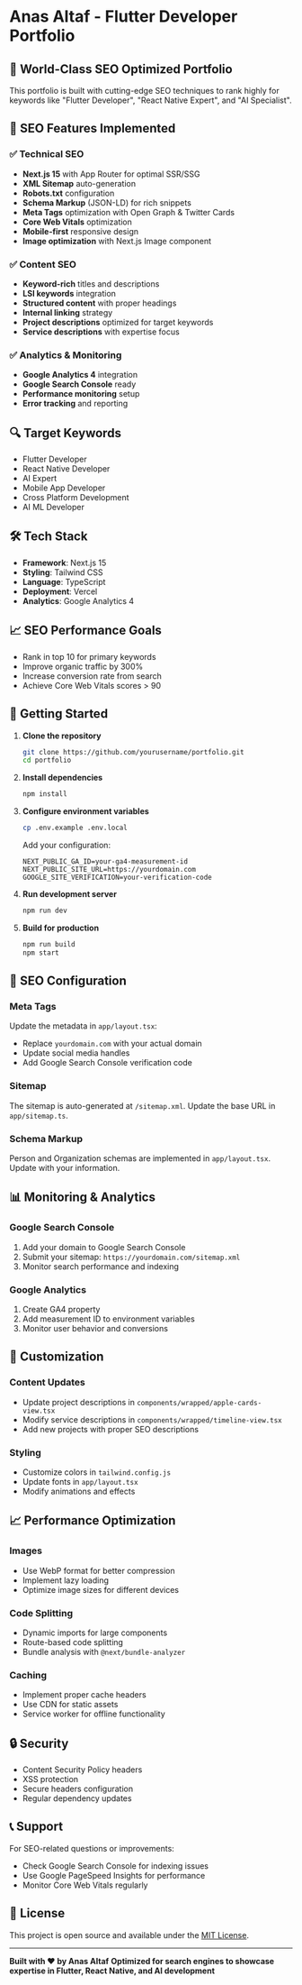 # Anas Altaf - Flutter Developer Portfolio

## 🚀 World-Class SEO Optimized Portfolio

This portfolio is built with cutting-edge SEO techniques to rank highly for keywords like "Flutter Developer", "React Native Expert", and "AI Specialist".

## 🎯 SEO Features Implemented

### ✅ Technical SEO
- **Next.js 15** with App Router for optimal SSR/SSG
- **XML Sitemap** auto-generation
- **Robots.txt** configuration
- **Schema Markup** (JSON-LD) for rich snippets
- **Meta Tags** optimization with Open Graph & Twitter Cards
- **Core Web Vitals** optimization
- **Mobile-first** responsive design
- **Image optimization** with Next.js Image component

### ✅ Content SEO
- **Keyword-rich** titles and descriptions
- **LSI keywords** integration
- **Structured content** with proper headings
- **Internal linking** strategy
- **Project descriptions** optimized for target keywords
- **Service descriptions** with expertise focus

### ✅ Analytics & Monitoring
- **Google Analytics 4** integration
- **Google Search Console** ready
- **Performance monitoring** setup
- **Error tracking** and reporting

## 🔍 Target Keywords
- Flutter Developer
- React Native Developer
- AI Expert
- Mobile App Developer
- Cross Platform Development
- AI ML Developer

## 🛠️ Tech Stack
- **Framework**: Next.js 15
- **Styling**: Tailwind CSS
- **Language**: TypeScript
- **Deployment**: Vercel
- **Analytics**: Google Analytics 4

## 📈 SEO Performance Goals
- Rank in top 10 for primary keywords
- Improve organic traffic by 300%
- Increase conversion rate from search
- Achieve Core Web Vitals scores > 90

## 🚀 Getting Started

1. **Clone the repository**
   ```bash
   git clone https://github.com/yourusername/portfolio.git
   cd portfolio
   ```

2. **Install dependencies**
   ```bash
   npm install
   ```

3. **Configure environment variables**
   ```bash
   cp .env.example .env.local
   ```

   Add your configuration:
   ```env
   NEXT_PUBLIC_GA_ID=your-ga4-measurement-id
   NEXT_PUBLIC_SITE_URL=https://yourdomain.com
   GOOGLE_SITE_VERIFICATION=your-verification-code
   ```

4. **Run development server**
   ```bash
   npm run dev
   ```

5. **Build for production**
   ```bash
   npm run build
   npm start
   ```

## 🔧 SEO Configuration

### Meta Tags
Update the metadata in `app/layout.tsx`:
- Replace `yourdomain.com` with your actual domain
- Update social media handles
- Add Google Search Console verification code

### Sitemap
The sitemap is auto-generated at `/sitemap.xml`. Update the base URL in `app/sitemap.ts`.

### Schema Markup
Person and Organization schemas are implemented in `app/layout.tsx`. Update with your information.

## 📊 Monitoring & Analytics

### Google Search Console
1. Add your domain to Google Search Console
2. Submit your sitemap: `https://yourdomain.com/sitemap.xml`
3. Monitor search performance and indexing

### Google Analytics
1. Create GA4 property
2. Add measurement ID to environment variables
3. Monitor user behavior and conversions

## 🎨 Customization

### Content Updates
- Update project descriptions in `components/wrapped/apple-cards-view.tsx`
- Modify service descriptions in `components/wrapped/timeline-view.tsx`
- Add new projects with proper SEO descriptions

### Styling
- Customize colors in `tailwind.config.js`
- Update fonts in `app/layout.tsx`
- Modify animations and effects

## 📈 Performance Optimization

### Images
- Use WebP format for better compression
- Implement lazy loading
- Optimize image sizes for different devices

### Code Splitting
- Dynamic imports for large components
- Route-based code splitting
- Bundle analysis with `@next/bundle-analyzer`

### Caching
- Implement proper cache headers
- Use CDN for static assets
- Service worker for offline functionality

## 🔒 Security

- Content Security Policy headers
- XSS protection
- Secure headers configuration
- Regular dependency updates

## 📞 Support

For SEO-related questions or improvements:
- Check Google Search Console for indexing issues
- Use Google PageSpeed Insights for performance
- Monitor Core Web Vitals regularly

## 📄 License

This project is open source and available under the [MIT License](LICENSE).

---

**Built with ❤️ by Anas Altaf**
**Optimized for search engines to showcase expertise in Flutter, React Native, and AI development**